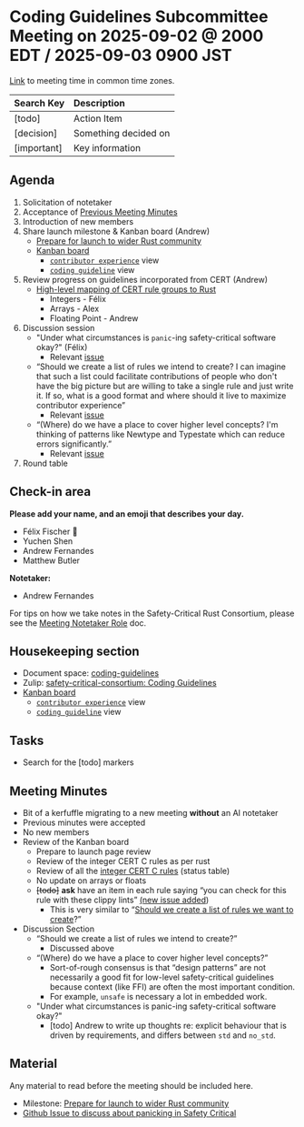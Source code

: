 # **Coding Guidelines Subcommittee Meeting on 2025-09-02 @ 2000 EDT / 2025-09-03 0900 JST**

[Link](https://www.worldtimebuddy.com/?qm=1&lid=5,100,2643743,12,1850147,2193733,1880252,8,6&h=5&date=2025-9-2&sln=20-21&hf=1) to meeting time in common time zones.

| Search Key | Description |
| :---- | :---- |
| \[todo\] | Action Item |
| \[decision\] | Something decided on |
| \[important\] | Key information |

## **Agenda**

1. Solicitation of notetaker  
2. Acceptance of [Previous Meeting Minutes](https://github.com/rustfoundation/safety-critical-rust-consortium/blob/main/subcommittee/coding-guidelines/meetings/2025-08-27/minutes.md)  
3. Introduction of new members  
4. Share launch milestone & Kanban board (Andrew)  
   * [Prepare for launch to wider Rust community](https://github.com/rustfoundation/safety-critical-rust-coding-guidelines/milestone/1)  
   * [Kanban board](https://github.com/orgs/rustfoundation/projects/1/views/3)  
     * [`contributor experience`](https://github.com/orgs/rustfoundation/projects/1/views/4) view  
     * [`coding guideline`](https://github.com/orgs/rustfoundation/projects/1/views/5) view  
5. Review progress on guidelines incorporated from CERT (Andrew)  
   * [High-level mapping of CERT rule groups to Rust](https://github.com/rustfoundation/safety-critical-rust-coding-guidelines/issues/152)  
     * Integers \- Félix  
     * Arrays \- Alex  
     * Floating Point \- Andrew  
6. Discussion session  
   * "Under what circumstances is `panic`\-ing safety-critical software okay?" (Félix)  
     * Relevant [issue](https://github.com/rustfoundation/safety-critical-rust-coding-guidelines/issues/158)  
   * “Should we create a list of rules we intend to create? I can imagine that such a list could facilitate contributions of people who don't have the big picture but are willing to take a single rule and just write it. If so, what is a good format and where should it live to maximize contributor experience”  
     * Relevant [issue](https://github.com/rustfoundation/safety-critical-rust-coding-guidelines/issues/197)  
   * “(Where) do we have a place to cover higher level concepts? I'm thinking of patterns like Newtype and Typestate which can reduce errors significantly.”  
     * Relevant [issue](https://github.com/rustfoundation/safety-critical-rust-coding-guidelines/issues/198)  
7. Round table

## **Check-in area**

**Please add your name, and an emoji that describes your day.**

* Félix Fischer 🥱  
* Yuchen Shen  
* Andrew Fernandes  
* Matthew Butler

**Notetaker:**

* Andrew Fernandes

For tips on how we take notes in the Safety-Critical Rust Consortium, please see the [Meeting Notetaker Role](https://github.com/rustfoundation/safety-critical-rust-consortium/blob/main/docs/notetaker-role.md) doc.

## **Housekeeping section**

* Document space: [coding-guidelines](https://github.com/rustfoundation/safety-critical-rust-consortium/tree/main/subcommittee/coding-guidelines)  
* Zulip: [safety-critical-consortium: Coding Guidelines](https://rust-lang.zulipchat.com/#narrow/channel/445688-safety-critical-consortium/topic/Coding.20Guidelines)  
* [Kanban board](https://github.com/orgs/rustfoundation/projects/1/views/3)  
  * [`contributor experience`](https://github.com/orgs/rustfoundation/projects/1/views/4) view  
  * [`coding guideline`](https://github.com/orgs/rustfoundation/projects/1/views/5) view

## **Tasks**

* Search for the \[todo\] markers

## **Meeting Minutes**

* Bit of a kerfuffle migrating to a new meeting **without** an AI notetaker  
* Previous minutes were accepted  
* No new members  
* Review of the Kanban board  
  * Prepare to launch page review  
  * Review of the integer CERT C rules as per rust  
  * Review of all the [integer CERT C rules](https://github.com/rustfoundation/safety-critical-rust-coding-guidelines/issues/152#issuecomment-3161474482) (status table)  
  * No update on arrays or floats  
  * ~~\[todo\]~~ **ask** have an item in each rule saying “you can check for this rule with these clippy lints” [(new issue added](https://github.com/rustfoundation/safety-critical-rust-coding-guidelines/issues/201))  
    * This is very similar to “[Should we create a list of rules we want to create](https://github.com/rustfoundation/safety-critical-rust-coding-guidelines/issues/197)?”  
* Discussion Section  
  * “Should we create a list of rules we intend to create?”  
    * Discussed above  
  * “(Where) do we have a place to cover higher level concepts?”  
    * Sort-of-rough consensus is that “design patterns” are not necessarily a good fit for low-level safety-critical guidelines because context (like FFI) are often the most important condition.   
    * For example, `unsafe` is necessary a lot in embedded work.  
  * "Under what circumstances is panic-ing safety-critical software okay?"  
    * \[todo\] Andrew to write up thoughts re: explicit behaviour that is driven by requirements, and differs between `std` and `no_std`.

## **Material**

Any material to read before the meeting should be included here.

* Milestone: [Prepare for launch to wider Rust community](https://github.com/rustfoundation/safety-critical-rust-coding-guidelines/milestone/1)  
* [Github Issue to discuss about panicking in Safety Critical](https://github.com/rustfoundation/safety-critical-rust-coding-guidelines/issues/158)

